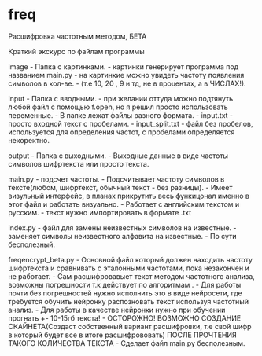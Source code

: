 # freq
Расшифровка частотным методом, БЕТА

Краткий экскурс по файлам программы

image 
    - Папка с картинками.
    - картинки генерирует программа под названием main.py
    - на картинкие можно увидеть частоту появления символов в кол-ве.
    - (т.е 10, 20 , 9 и тд, не в процентах, а в ЧИСЛАХ!).

input 
    - Папка с вводными. 
    - при желании оттуда можно подтянуть любой файл с помощью f.open, но я решил просто использовать переменные.
    - В папке лежат файлы разного формата.
    - input.txt - просто входной текст с пробелами.
    - input_split.txt - файл без пробелов, используется для определения частот, с пробелами определяется некоректно.

output 
    - Папка с выходными.
    - Выходные данные в виде частоты символов шифртекста или просто текста.
    
main.py 
    - подсчет частоты.
    - Подсчитывает частоту символов в тексте(любом, шифртекст, обычный текст - без разницы).
    - Имеет визульный интерфейс, в планах прикрутить весь функицонал именно в этот файл и работать визуально.
    - Работает с английским текстом и русским.
    - текст нужно импортировать в формате .txt

index.py 
    - файл для замены неизвестных символов на известные.
    - заменяет символы неизвестного алфавита на известные.
    - По сути бесполезный.

freqencrypt_beta.py 
    - Основной файл который должен находить частоту шифртекста и сравнивать с эталонными частотами, пока незакончен и не работает.
    - Сам расшифровавыет текст методом частотного анализа, возможны погрешности т.к действует по алгоритмам .
    - Для работы почти без погрешностей нужно исполнить это в виде нейросети, где требуется обучить нейронку распозновать текст используя частотный анализ.
    - Для работы в качестве нейронки нужно при обучении прогнать  +- 10-15гб текста!
    - ОСТОРОЖНО! ВОЗМОЖНО СОЗДАНИЕ СКАЙНЕТА(Создаст собственный вариант расшифровки, т.е свой шифр в который будет все в итоге расшифрововать) ПОСЛЕ ПРОЧТЕНИЯ ТАКОГО КОЛИЧЕСТВА ТЕКСТА
    - Сделает файл main.py бесполезным.
